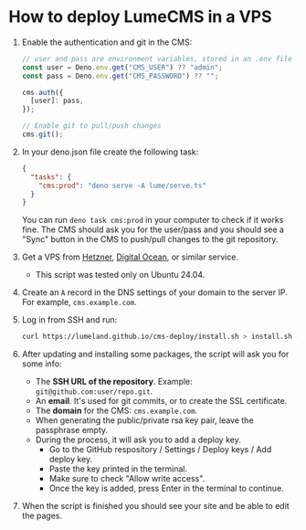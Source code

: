 # How to deploy LumeCMS in a VPS

1. Enable the authentication and git in the CMS:
   ```js
   // user and pass are environment variables, stored in an .env file
   const user = Deno.env.get("CMS_USER") ?? "admin";
   const pass = Deno.env.get("CMS_PASSWORD") ?? "";

   cms.auth({
     [user]: pass,
   });

   // Enable git to pull/push changes
   cms.git();
   ```
2. In your deno.json file create the following task:
   ```json
   {
     "tasks": {
       "cms:prod": "deno serve -A lume/serve.ts"
     }
   }
   ```
   You can run `deno task cms:prod` in your computer to check if it works fine.
   The CMS should ask you for the user/pass and you should see a "Sync" button in the CMS
   to push/pull changes to the git repository.
3. Get a VPS from [Hetzner](https://www.hetzner.com/),
   [Digital Ocean](https://www.digitalocean.com/), or similar service.
   - This script was tested only on Ubuntu 24.04.
4. Create an `A` record in the DNS settings of your domain to the server IP. For
   example, `cms.example.com`.
5. Log in from SSH and run:
   ```sh
   curl https://lumeland.github.io/cms-deploy/install.sh > install.sh && sh install.sh
   ```
6. After updating and installing some packages, the script will ask you for some
   info:
   - The **SSH URL of the repository**. Example: `git@github.com:user/repo.git`.
   - An **email**. It's used for git commits, or to create the SSL certificate.
   - The **domain** for the CMS: `cms.example.com`.
   - When generating the public/private rsa key pair, leave the passphrase
     empty.
   - During the process, it will ask you to add a deploy key.
     - Go to the GitHub respository / Settings / Deploy keys / Add deploy key.
     - Paste the key printed in the terminal.
     - Make sure to check "Allow write access".
     - Once the key is added, press Enter in the terminal to continue.

7. When the script is finished you should see your site and be able to edit the
   pages.
